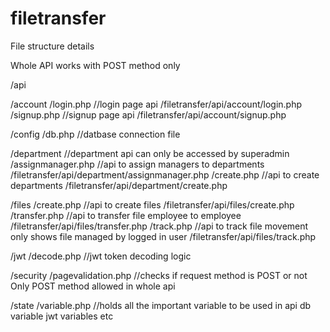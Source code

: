 # filetransfer

File structure details

Whole API works with POST method only

/api

  /account
    /login.php  //login page api /filetransfer/api/account/login.php
    /signup.php //signup page api /filetransfer/api/account/signup.php
    
  /config
    /db.php   //datbase connection file
  
  /department   //department api can only be accessed by superadmin
    /assignmanager.php  //api to assign managers to departments /filetransfer/api/department/assignmanager.php
    /create.php         //api to create departments             /filetransfer/api/department/create.php
  
  /files
    /create.php     //api to create files   /filetransfer/api/files/create.php
    /transfer.php   //api to transfer file employee to employee /filetransfer/api/files/transfer.php
    /track.php      //api to track file movement only shows file managed by logged in user /filetransfer/api/files/track.php
    
 /jwt
    /decode.php   //jwt token decoding logic
    
 /security
    /pagevalidation.php   //checks if request method is POST or not Only POST method allowed in whole api
    
 /state
    /variable.php     //holds all the important variable to be used in api db variable jwt variables etc
    
 
    
    
